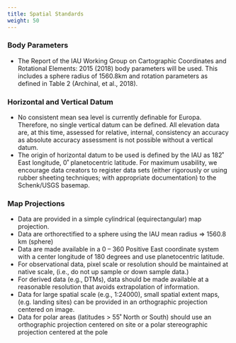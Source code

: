 ```yaml
---
title: Spatial Standards
weight: 50
---
```


### Body Parameters
- The Report of the IAU Working Group on Cartographic Coordinates and Rotational Elements: 2015 (2018) body parameters will be used. This includes a sphere radius of 1560.8km and rotation parameters as defined in Table 2 (Archinal, et al., 2018).

### Horizontal and Vertical Datum
- No consistent mean sea level is currently definable for Europa. Therefore, no single vertical datum can be defined. All elevation data are, at this time, assessed for relative, internal, consistency an accuracy as absolute accuracy assessment is not possible without a vertical datum.
- The origin of horizontal datum to be used is defined by the IAU as 182˚ East longitude, 0˚ planetocentric latitude. For maximum usability, we encourage data creators to register data sets (either rigorously or using rubber sheeting techniques; with appropriate documentation) to the Schenk/USGS basemap.

### Map Projections
- Data are provided in a simple cylindrical (equirectangular) map projection.
- Data are orthorectified to a sphere using the IAU mean radius => 1560.8 km (sphere)
- Data are made available in a 0 – 360 Positive East coordinate system with a center longitude of 180 degrees and use planetocentric latitude. 
- For observational data, pixel scale or resolution should be maintained at native scale, (i.e., do not up sample or down sample data.)
- For derived data (e.g., DTMs), data should be made available at a reasonable resolution that avoids extrapolation of information.
- Data for large spatial scale (e.g., 1:24000), small spatial extent maps, (e.g. landing sites) can be provided in an orthographic projection centered on image.
- Data for polar areas (latitudes > 55˚ North or South) should use an orthographic projection centered on site or a polar stereographic projection centered at the pole
